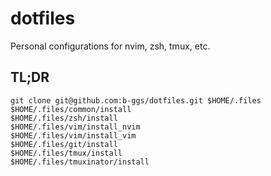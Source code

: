 # dotfiles

Personal configurations for nvim, zsh, tmux, etc.

## TL;DR

```
git clone git@github.com:b-ggs/dotfiles.git $HOME/.files
$HOME/.files/common/install
$HOME/.files/zsh/install
$HOME/.files/vim/install_nvim
$HOME/.files/vim/install_vim
$HOME/.files/git/install
$HOME/.files/tmux/install
$HOME/.files/tmuxinator/install
```
